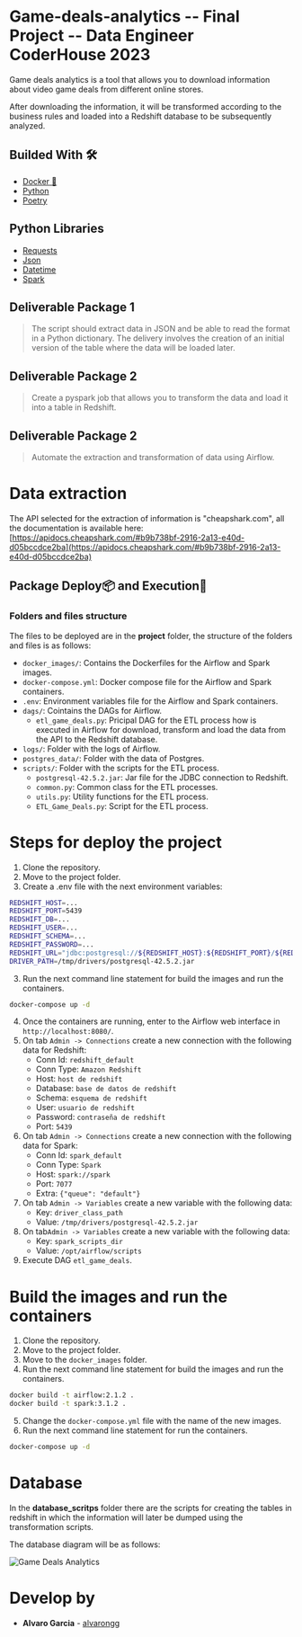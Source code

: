 # Game-deals-analytics --  Final Project  -- Data Engineer CoderHouse 2023

Game deals analytics is a tool that allows you to download information about video game deals from different online stores.

After downloading the information, it will be transformed according to the business rules and loaded into a Redshift database to be subsequently analyzed.
## Builded With 🛠️
* [Docker :whale: ](https://www.docker.com/)
* [Python](https://expressjs.com/es/4x/api.html)
* [Poetry](https://momentjs.com)
## Python Libraries
* [Requests](https://requests.readthedocs.io/en/latest/)
* [Json](https://docs.python.org/3/library/json.html)
* [Datetime](https://docs.python.org/3/library/datetime.html)
* [Spark](https://spark.apache.org/docs/latest/api/python/index.html)
## Deliverable Package 1

> The script should extract data in JSON and be able to read the format in a Python dictionary.
> The delivery involves the creation of an initial version of the table where the data will be loaded later.
## Deliverable Package 2
> Create a pyspark job that allows you to transform the data and load it into a table in Redshift.
## Deliverable Package 2
> Automate the extraction and transformation of data using Airflow.

# Data extraction

The API selected for the extraction of information is "cheapshark.com", all the documentation is available here: [https://apidocs.cheapshark.com/#b9b738bf-2916-2a13-e40d-d05bccdce2ba](https://apidocs.cheapshark.com/#b9b738bf-2916-2a13-e40d-d05bccdce2ba) 

## Package Deploy📦 and Execution🚀
### Folders and files structure
The files to be deployed are in the **project** folder, the structure of the folders and files is as follows:
* `docker_images/`: Contains the Dockerfiles for the Airflow and Spark images.  
* `docker-compose.yml`: Docker compose file for the Airflow and Spark containers.
* `.env`: Environment variables file for the Airflow and Spark containers.
* `dags/`: Cointains the DAGs for Airflow.
    * `etl_game_deals.py`: Pricipal DAG for the ETL process how is executed in Airflow for download, transform and load the data from the API to the Redshift database.
* `logs/`: Folder with the logs of Airflow.
* `postgres_data/`: Folder with the data of Postgres.
* `scripts/`: Folder with the scripts for the ETL process.
    * `postgresql-42.5.2.jar`: Jar file for the JDBC connection to Redshift.
    * `common.py`:  Common class for the ETL processes.
    * `utils.py`: Utility functions for the ETL process.
    * `ETL_Game_Deals.py`: Script for the ETL process.


# Steps for deploy the project
1. Clone the repository.
2. Move to the project folder.
4. Create a .env file with the next environment variables:
```bash
REDSHIFT_HOST=...
REDSHIFT_PORT=5439
REDSHIFT_DB=...
REDSHIFT_USER=...
REDSHIFT_SCHEMA=...
REDSHIFT_PASSWORD=...
REDSHIFT_URL="jdbc:postgresql://${REDSHIFT_HOST}:${REDSHIFT_PORT}/${REDSHIFT_DB}?user=${REDSHIFT_USER}&password=${REDSHIFT_PASSWORD}"
DRIVER_PATH=/tmp/drivers/postgresql-42.5.2.jar
```
3. Run the next command line statement for build the images and run the containers.
```bash 
docker-compose up -d
```
4. Once the containers are running, enter to the Airflow web interface in `http://localhost:8080/`.
5. On tab `Admin -> Connections` create a new connection with the following data for Redshift:
    * Conn Id: `redshift_default`
    * Conn Type: `Amazon Redshift`
    * Host: `host de redshift`
    * Database: `base de datos de redshift`
    * Schema: `esquema de redshift`
    * User: `usuario de redshift`
    * Password: `contraseña de redshift`
    * Port: `5439`
6. On tab `Admin -> Connections` create a new connection with the following data for Spark:
    * Conn Id: `spark_default`
    * Conn Type: `Spark`
    * Host: `spark://spark`
    * Port: `7077`
    * Extra: `{"queue": "default"}`
7. On tab `Admin -> Variables` create a new variable with the following data:
    * Key: `driver_class_path`
    * Value: `/tmp/drivers/postgresql-42.5.2.jar`
8. On tab`Admin -> Variables` create a new variable with the following data:
    * Key: `spark_scripts_dir`
    * Value: `/opt/airflow/scripts`
9. Execute DAG `etl_game_deals`.


# Build the images and run the containers
1. Clone the repository.
2. Move to the project folder.
3. Move to the `docker_images` folder.
4. Run the next command line statement for build the images and run the containers.
```bash
docker build -t airflow:2.1.2 .
docker build -t spark:3.1.2 .
```
5. Change the `docker-compose.yml` file with the name of the new images.
6. Run the next command line statement for run the containers.
```bash
docker-compose up -d
```

# Database 

In the **database_scritps** folder there are the scripts for creating the tables in redshift in which the information will later be dumped using the transformation scripts.

The database diagram will be as follows:

![Game Deals Analytics](https://github.com/alvarongg/game-deals-analytics/assets/8601103/3f59a14c-baab-4d34-a7af-f30d8d31a98b)


# Develop by
* **Alvaro Garcia** - [alvarongg](https://github.com/alvarongg/)